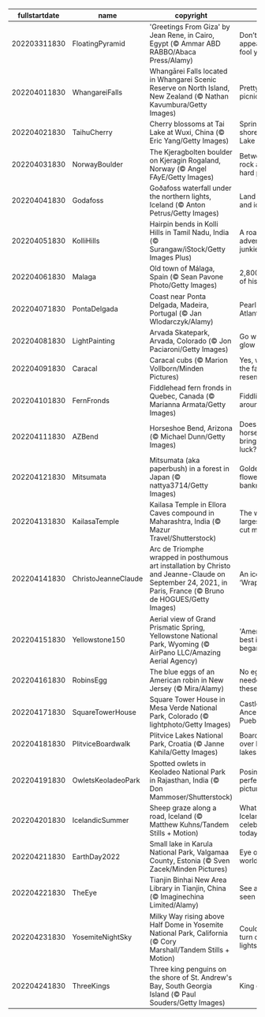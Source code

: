 |fullstartdate|name|copyright|title|image|
|--|--|--|--|--|
202203311830|FloatingPyramid|'Greetings From Giza' by Jean Rene, in Cairo, Egypt (© Ammar ABD RABBO/Abaca Press/Alamy)|Don’t let appearances fool you today|![](/en-IN/2022/04/202203311830FloatingPyramid.jpg)|
202204011830|WhangareiFalls|Whangārei Falls located in Whangarei Scenic Reserve on North Island, New Zealand (© Nathan Kavumbura/Getty Images)|Pretty as a picnic|![](/en-IN/2022/04/202204011830WhangareiFalls.jpg)|
202204021830|TaihuCherry|Cherry blossoms at Tai Lake at Wuxi, China (© Eric Yang/Getty Images)|Spring on the shores of Lake Tai|![](/en-IN/2022/04/202204021830TaihuCherry.jpg)|
202204031830|NorwayBoulder|The Kjeragbolten boulder on Kjeragin Rogaland, Norway (© Angel FAyE/Getty Images)|Between a rock and a hard place|![](/en-IN/2022/04/202204031830NorwayBoulder.jpg)|
202204041830|Godafoss|Goðafoss waterfall under the northern lights, Iceland (© Anton Petrus/Getty Images)|Land of fire and ice|![](/en-IN/2022/04/202204041830Godafoss.jpg)|
202204051830|KolliHills|Hairpin bends in Kolli Hills in Tamil Nadu, India (© Surangaw/iStock/Getty Images Plus)|A road for adventure junkies|![](/en-IN/2022/04/202204051830KolliHills.jpg)|
202204061830|Malaga|Old town of Málaga, Spain (© Sean Pavone Photo/Getty Images)|2,800 years of history|![](/en-IN/2022/04/202204061830Malaga.jpg)|
202204071830|PontaDelgada|Coast near Ponta Delgada, Madeira, Portugal (© Jan Wlodarczyk/Alamy)|Pearl of the Atlantic|![](/en-IN/2022/04/202204071830PontaDelgada.jpg)|
202204081830|LightPainting|Arvada Skatepark, Arvada, Colorado (© Jon Paciaroni/Getty Images)|Go with the glow|![](/en-IN/2022/04/202204081830LightPainting.jpg)|
202204091830|Caracal|Caracal cubs (© Marion Vollborn/Minden Pictures)|Yes, we see the family resemblance...|![](/en-IN/2022/04/202204091830Caracal.jpg)|
202204101830|FernFronds|Fiddlehead fern fronds in Quebec, Canada (© Marianna Armata/Getty Images)|Fiddlin’ around|![](/en-IN/2022/04/202204101830FernFronds.jpg)|
202204111830|AZBend|Horseshoe Bend, Arizona (© Michael Dunn/Getty Images)|Does this horseshoe bring good luck?|![](/en-IN/2022/04/202204111830AZBend.jpg)|
202204121830|Mitsumata|Mitsumata (aka paperbush) in a forest in Japan (© nattya3714/Getty Images)|Golden flowers, paper banknotes?|![](/en-IN/2022/04/202204121830Mitsumata.jpg)|
202204131830|KailasaTemple|Kailasa Temple in Ellora Caves compound in Maharashtra, India (© Mazur Travel/Shutterstock)|The world’s largest rock-cut monument|![](/en-IN/2022/04/202204131830KailasaTemple.jpg)|
202204141830|ChristoJeanneClaude|Arc de Triomphe wrapped in posthumous art installation by Christo and Jeanne-Claude on September 24, 2021, in Paris, France (© Bruno de HOGUES/Getty Images)|An icon is ‘Wrapped’|![](/en-IN/2022/04/202204141830ChristoJeanneClaude.jpg)|
202204151830|Yellowstone150|Aerial view of Grand Prismatic Spring, Yellowstone National Park, Wyoming (© AirPano LLC/Amazing Aerial Agency)|'America’s best idea' began here|![](/en-IN/2022/04/202204151830Yellowstone150.jpg)|
202204161830|RobinsEgg|The blue eggs of an American robin in New Jersey (© Mira/Alamy)|No egg dye needed for these|![](/en-IN/2022/04/202204161830RobinsEgg.jpg)|
202204171830|SquareTowerHouse|Square Tower House in Mesa Verde National Park, Colorado (© lightphoto/Getty Images)|Castle of the Ancestral Puebloans|![](/en-IN/2022/04/202204171830SquareTowerHouse.jpg)|
202204181830|PlitviceBoardwalk|Plitvice Lakes National Park, Croatia (© Janne Kahila/Getty Images)|Boardwalk over Balkan lakes|![](/en-IN/2022/04/202204181830PlitviceBoardwalk.jpg)|
202204191830|OwletsKeoladeoPark|Spotted owlets in Keoladeo National Park in Rajasthan, India (© Don Mammoser/Shutterstock)|Posing for a perfect picture|![](/en-IN/2022/04/202204191830OwletsKeoladeoPark.jpg)|
202204201830|IcelandicSummer|Sheep graze along a road, Iceland (© Matthew Kuhns/Tandem Stills + Motion)|What are Icelanders celebrating today?|![](/en-IN/2022/04/202204201830IcelandicSummer.jpg)|
202204211830|EarthDay2022|Small lake in Karula National Park, Valgamaa County, Estonia (© Sven Zacek/Minden Pictures)|Eye of the world|![](/en-IN/2022/04/202204211830EarthDay2022.jpg)|
202204221830|TheEye|Tianjin Binhai New Area Library in Tianjin, China (© Imaginechina Limited/Alamy)|See and be seen|![](/en-IN/2022/04/202204221830TheEye.jpg)|
202204231830|YosemiteNightSky|Milky Way rising above Half Dome in Yosemite National Park, California (© Cory Marshall/Tandem Stills + Motion)|Could you turn off the lights?|![](/en-IN/2022/04/202204231830YosemiteNightSky.jpg)|
202204241830|ThreeKings|Three king penguins on the shore of St. Andrew's Bay, South Georgia Island (© Paul Souders/Getty Images)|King confab|![](/en-IN/2022/04/202204241830ThreeKings.jpg)|
